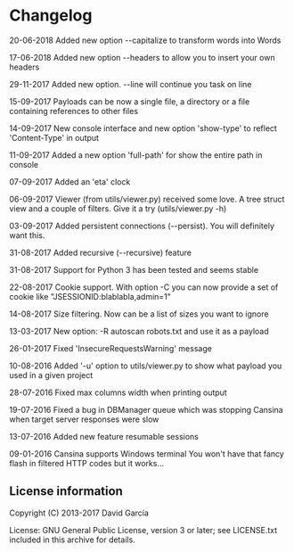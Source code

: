 Changelog
=========

20-06-2018  Added new option --capitalize to transform words into Words

17-06-2018  Added new option --headers to allow you to insert your own headers

29-11-2017  Added new option. --line <n> will continue you task on line <n>

15-09-2017  Payloads can be now a single file, a directory or a file containing references to other files

14-09-2017  New console interface and new option 'show-type' to reflect 'Content-Type' in output

11-09-2017  Added a new option 'full-path' for show the entire path in console

07-09-2017  Added an 'eta' clock

06-09-2017  Viewer (from utils/viewer.py) received some love. A tree struct view and a
            couple of filters. Give it a try (utils/viewer.py -h)

03-09-2017  Added persistent connections (--persist). You will definitely want this.

31-08-2017  Added recursive (--recursive) feature

31-08-2017  Support for Python 3 has been tested and seems stable

22-08-2017  Cookie support. With option -C you can now provide a set of cookie like "JSESSIONID:blablabla,admin=1"

14-08-2017  Size filtering. Now can be a list of sizes you want to ignore

13-03-2017  New option: -R autoscan robots.txt and use it as a payload

26-01-2017  Fixed 'InsecureRequestsWarning' message

10-08-2016  Added '-u' option to utils/viewer.py to show what payload you used in a given project

28-07-2016  Fixed max columns width when printing output

19-07-2016  Fixed a bug in DBManager queue which was stopping Cansina when target server responses were slow

13-07-2016  Added new feature resumable sessions

09-01-2016  Cansina supports Windows terminal
            You won't have that fancy flash in filtered HTTP codes but it works...


License information
-------------------

Copyright (C) 2013-2017 David García

License: GNU General Public License, version 3 or later; see LICENSE.txt
         included in this archive for details.
